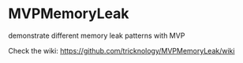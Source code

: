 # MVPMemoryLeak
demonstrate different memory leak patterns with MVP 

Check the wiki: https://github.com/tricknology/MVPMemoryLeak/wiki
